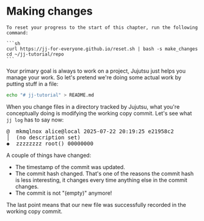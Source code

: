 # Making changes

````admonish reset title="Reset your progress" collapsible=true
To reset your progress to the start of this chapter, run the following command:

```sh
curl https://jj-for-everyone.github.io/reset.sh | bash -s make_changes
cd ~/jj-tutorial/repo
```
````

Your primary goal is always to work on a project, Jujutsu just helps you manage your work.
So let's pretend we're doing some actual work by putting stuff in a file:

```sh
echo "# jj-tutorial" > README.md
```

When you change files in a directory tracked by Jujutsu, what you're conceptually doing is modifying the working copy commit.
Let's see what `jj log` has to say now:

<!-- generated by aha script -->
<pre class="aha">
<span class="bold "></span><span class="bold green ">@</span>  <span class="bold "></span><span class="bold highlighted purple ">m</span><span class="bold highlighted dimgray ">kmqlnox</span><span class="bold "> </span><span class="bold yellow ">alice@local</span><span class="bold "> </span><span class="bold highlighted cyan ">2025-07-22 20:19:25</span><span class="bold "> </span><span class="bold highlighted blue ">e</span><span class="bold highlighted dimgray ">21958c2</span><span class="bold "></span>
│  <span class="bold "></span><span class="bold yellow ">(no description set)</span><span class="bold "></span>
<span class="bold "></span><span class="bold highlighted cyan ">◆</span>  <span class="bold "></span><span class="bold purple ">z</span><span class="highlighted dimgray ">zzzzzzz</span> <span class="green ">root()</span> <span class="bold "></span><span class="bold blue ">0</span><span class="highlighted dimgray ">0000000</span>
</pre>

A couple of things have changed:
- The timestamp of the commit was updated.
- The commit hash changed.
  That's one of the reasons the commit hash is less interesting, it changes every time anything else in the commit changes.
- The commit is not "(empty)" anymore!

The last point means that our new file was successfully recorded in the working copy commit.

